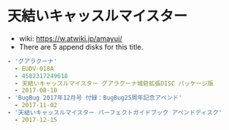 # 天結いキャッスルマイスター

- wiki: https://w.atwiki.jp/amayui/
- There are 5 append disks for this title.

```yaml
- 'グアラクーナ'
  - EUDV-018A
  - 4582317249618
  - 天結いキャッスルマイスター グアラクーナ城砦拡張DISC パッケージ版
  - 2017-08-10
- 'BugBug 2017年12月号 付録：BugBug25周年記念アペンド'
  - 2017-11-02
- '天結いキャッスルマイスター パーフェクトガイドブック アペンドディスク'
  - 2017-12-15
```
